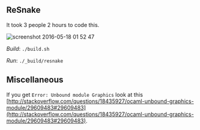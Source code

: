 ReSnake
----

It took 3 people 2 hours to code this.

![screenshot 2016-05-18 01 52 47](https://cloud.githubusercontent.com/assets/4534692/15352935/7560e4a0-1c9b-11e6-90b9-54645a67b670.png)

_Build_: `./build.sh`

_Run_: `./_build/resnake`

## Miscellaneous
If you get `Error: Unbound module Graphics` look at this [http://stackoverflow.com/questions/18435927/ocaml-unbound-graphics-module/29609483#29609483](http://stackoverflow.com/questions/18435927/ocaml-unbound-graphics-module/29609483#29609483).
